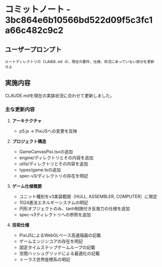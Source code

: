 # コミットノート - 3bc864e6b10566bd522d09f5c3fc1a66c482c9c2

## ユーザープロンプト

```
ルートディレクトリの CLAUDE.md の、現在の要件、仕様、状況にあっていない部分を更新せよ
```

## 実施内容

CLAUDE.mdを現在の実装状況に合わせて更新しました。

### 主な更新内容

1. **アーキテクチャ**
   - p5.js → PixiJSへの変更を反映

2. **プロジェクト構造**
   - GameCanvasPixi.tsxの追加
   - engine/ディレクトリとその内容を追加
   - utils/ディレクトリとその内容を追加
   - types/game.tsの追加
   - spec-v3/ディレクトリの存在を明記

3. **ゲーム仕様概要**
   - ユニット種別をv3実装範囲（HULL, ASSEMBLER, COMPUTER）に限定
   - 1024進法エネルギーシステムの明記
   - 円形オブジェクトのみ、tanh制限付き反発力の仕様を追加
   - spec-v3ディレクトリへの参照を追加

4. **技術仕様**
   - PixiJSによるWebGLベース高速描画の記載
   - ゲームエンジンコアの存在を明記
   - 固定タイムステップゲームループの記載
   - 空間ハッシュグリッドによる最適化の記載
   - トーラス世界座標系の明記
